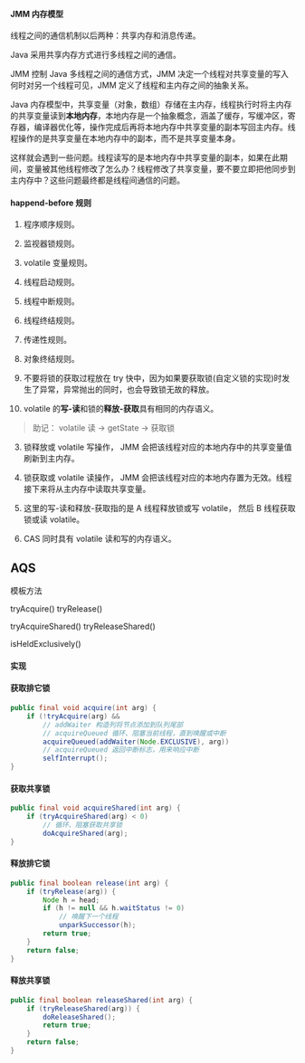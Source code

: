 #### JMM 内存模型

线程之间的通信机制以后两种：共享内存和消息传递。

Java 采用共享内存方式进行多线程之间的通信。

JMM 控制 Java 多线程之间的通信方式，JMM 决定一个线程对共享变量的写入何时对另一个线程可见，JMM 定义了线程和主内存之间的抽象关系。

Java 内存模型中，共享变量（对象，数组）存储在主内存，线程执行时将主内存的共享变量读到**本地内存**，本地内存是一个抽象概念，涵盖了缓存，写缓冲区，寄存器，编译器优化等，操作完成后再将本地内存中共享变量的副本写回主内存。线程操作的是共享变量在本地内存中的副本，而不是共享变量本身。

这样就会遇到一些问题。线程读写的是本地内存中共享变量的副本，如果在此期间，变量被其他线程修改了怎么办？线程修改了共享变量，要不要立即把他同步到主内存中？这些问题最终都是线程间通信的问题。

#### happend-before 规则

1. 程序顺序规则。
2. 监视器锁规则。
3. volatile 变量规则。
4. 线程启动规则。
5. 线程中断规则。
6. 线程终结规则。
7. 传递性规则。
8. 对象终结规则。


1. 不要将锁的获取过程放在 try 快中，因为如果要获取锁(自定义锁的实现)时发生了异常，异常抛出的同时，也会导致锁无故的释放。

2. volatile 的**写-读**和锁的**释放-获取**具有相同的内存语义。

> 助记： volatile 读 -> getState -> 获取锁

3. 锁释放或 volatile 写操作， JMM 会把该线程对应的本地内存中的共享变量值刷新到主内存。

4. 锁获取或 volatile 读操作， JMM 会把该线程对应的本地内存置为无效。线程接下来将从主内存中读取共享变量。

5. 这里的写-读和释放-获取指的是 A 线程释放锁或写 volatile， 然后 B 线程获取锁或读 volatile。

6. CAS 同时具有 volatile 读和写的内存语义。

## AQS

模板方法

tryAcquire()
tryRelease()

tryAcquireShared()
tryReleaseShared()

isHeldExclusively() 

#### 实现

#### 获取排它锁

```java
public final void acquire(int arg) {
    if (!tryAcquire(arg) &&
        // addWaiter 构造列将节点添加到队列尾部
        // acquireQueued 循环、阻塞当前线程，直到唤醒或中断
        acquireQueued(addWaiter(Node.EXCLUSIVE), arg))
        // acquireQueued 返回中断标志，用来响应中断
        selfInterrupt();
}
```

#### 获取共享锁

```java
public final void acquireShared(int arg) {
    if (tryAcquireShared(arg) < 0)
        // 循环、阻塞获取共享锁
        doAcquireShared(arg);
}
```

#### 释放排它锁

```java
public final boolean release(int arg) {
    if (tryRelease(arg)) {
        Node h = head;
        if (h != null && h.waitStatus != 0)
            // 唤醒下一个线程
            unparkSuccessor(h);
        return true;
    }
    return false;
}
```

#### 释放共享锁

```java
public final boolean releaseShared(int arg) {
    if (tryReleaseShared(arg)) {
        doReleaseShared();
        return true;
    }
    return false;
}
```